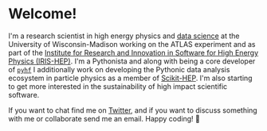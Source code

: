# Welcome!

I'm a research scientist in high energy physics and [data science](https://datascience.wisc.edu/institute/) at the University of Wisconsin-Madison working on the ATLAS experiment and as part of the [Institute for Research and Innovation in Software for High Energy Physics (IRIS-HEP)](https://iris-hep.org/).
I'm a Pythonista and along with being a core developer of [`pyhf`](https://github.com/scikit-hep/pyhf) I additionally work on developing the Pythonic data analysis ecosystem in particle physics as a member of [Scikit-HEP](https://scikit-hep.org/).
I'm also starting to get more interested in the sustainability of high impact scientific software.

If you want to chat find me on [Twitter](https://twitter.com/HEPfeickert), and if you want to discuss something with me or collaborate send me an email.
Happy coding! :rocket:
